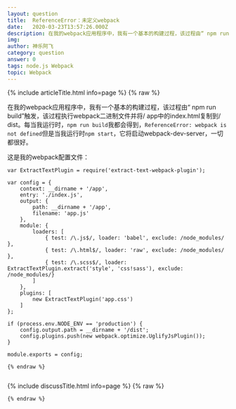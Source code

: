 ```yaml
---
layout: question
title:  ReferenceError：未定义webpack
date:   2020-03-23T13:57:26.000Z
description: 在我的webpack应用程序中，我有一个基本的构建过程，该过程由“ npm run build”触发，该过程执行webpack二进制文件并将/ app中的...
img: 
author: 神乐阿飞
category: question
answer: 0
tags: node.js Webpack
topic: Webpack
---
```

<div class="article-root">
  <div class="article">
    {% include articleTitle.html info=page %}
    {% raw %}
    <div class="article-content"><p><font style="vertical-align: inherit;"><font style="vertical-align: inherit;">在我的webpack应用程序中，我有一个基本的构建过程，该过程由“ npm run build”触发，该过程执行webpack二进制文件并将/ app中的index.html复制到/ dist。</font><font style="vertical-align: inherit;">每当我运行时，</font></font><code>npm run build</code><font style="vertical-align: inherit;"><font style="vertical-align: inherit;">我都会得到，</font></font><code>ReferenceError: webpack is not defined</code><font style="vertical-align: inherit;"><font style="vertical-align: inherit;">但是当我运行时</font></font><code>npm start</code><font style="vertical-align: inherit;"><font style="vertical-align: inherit;">，它将启动webpack-dev-server，一切都很好。</font></font></p>

<p><font style="vertical-align: inherit;"><font style="vertical-align: inherit;">这是我的webpack配置文件：</font></font></p>

<pre><code>var ExtractTextPlugin = require('extract-text-webpack-plugin');<font></font>
<font></font>
var config = {<font></font>
    context: __dirname + '/app',<font></font>
    entry: './index.js',<font></font>
    output: {<font></font>
        path: __dirname + '/app',<font></font>
        filename: 'app.js'<font></font>
    },<font></font>
    module: {<font></font>
        loaders: [<font></font>
            { test: /\.js$/, loader: 'babel', exclude: /node_modules/ },<font></font>
            { test: /\.html$/, loader: 'raw', exclude: /node_modules/ },<font></font>
            { test: /\.scss$/, loader: ExtractTextPlugin.extract('style', 'css!sass'), exclude: /node_modules/}<font></font>
        ]<font></font>
    },<font></font>
    plugins: [<font></font>
        new ExtractTextPlugin('app.css')<font></font>
    ]<font></font>
};<font></font>
<font></font>
if (process.env.NODE_ENV == 'production') {<font></font>
    config.output.path = __dirname + '/dist';<font></font>
    config.plugins.push(new webpack.optimize.UglifyJsPlugin());<font></font>
}<font></font>
<font></font>
module.exports = config;<font></font>
</code></pre></div>
    {% endraw %}
  </div>
  <p style="height: 0;width:0;overflow: hidden;"> 第3114篇《ReferenceError：未定义webpack》来自Winter(https://github.com/aiyld/aiyld.github.io)的站点</p>
  <div class="discuss-wrapper">
    {% include discussTitle.html info=page %}
    {% raw %}
    
    {% endraw %}
  </div>
<div>
